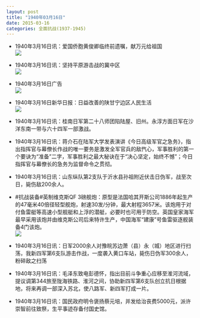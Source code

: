 ```yaml
---
layout: post
title: "1940年03月16日"
date: 2015-03-16
categories: 全面抗战(1937-1945)
---
```


<meta name="referrer" content="no-referrer" />

- 1940年3月16日讯：爱国侨胞黄俊卿临终前遗嘱，献万元给祖国 <br/><img src="https://ww4.sinaimg.cn/large/aca367d8jw1eq7z4f32lsj209b0ctdhl.jpg" />

- 1940年3月16日讯：坚持平原游击战的冀中区 <br/><img src="https://ww1.sinaimg.cn/large/aca367d8jw1eq7xekayhrj20jn1dyarl.jpg" />

- 1940年3月16日广告 <br/><img src="https://ww3.sinaimg.cn/large/aca367d8jw1eq7vnbkqvyj20qw0j47e0.jpg" />

- 1940年3月16日新华日报：日益改善的陕甘宁边区人民生活 <br/><img src="https://ww4.sinaimg.cn/large/aca367d8jw1eq7txwnr8aj211j0hftln.jpg" />

- 1940年3月16日讯：桂南日军第二十八师团陷陆屋、旧州。永淳方面日军在沙洋东南一带与六十四军一部激战。 

- 1940年3月16日讯：蒋介石在陆军大学发表演讲《今日高级军官之急务》，指出指挥官与幕僚长作战的唯一要务是激发全军官兵的敌忾心，军事胜利的第一个要诀为“准备”二字，军事胜利之最大秘诀在于“决心坚定，始终不憾”；今日指挥官与幕僚长的急务为监督命令之贯彻。 

- 1940年3月16日讯：山东纵队第2支队于沂水县孙祖附近伏击日伪军，战至次日，毙伤敌200余人。 

- #抗战装备#英制维克斯QF 3磅舰炮：原型是法国哈其开斯公司1886年起生产的47毫米40倍径轻型舰炮，射速30发/分钟，最大射程3657米。该炮用于对付鱼雷艇等高速小型舰艇和上浮的潜艇，必要时也可用于防空。英国皇家海军最早采用该炮并由维克斯公司后来特许生产，中国海军“建康”号鱼雷驱逐舰装备4门该炮。 <br/><img src="https://ww1.sinaimg.cn/large/aca367d8jw1eq7ca8ms3yj20b40ewtar.jpg" />

- 1940年3月16日讯：日军2000余人对豫皖苏边萧（县）永（城）地区进行扫荡，我新四军第6支队游击作战，一度袭入黄口车站，毙伤日伪军300余人，粉碎敌之扫荡 

- 1940年3月16日讯：毛泽东致电彭德怀，指出目前斗争重心应移至淮河流域，提议调第344旅至陇海铁路、淮河之间，协助新四军第6支队创立抗日根据地，将来再调一部深入苏北，使八路军、新四军打成一片。 

- 1940年3月16日讯：国民政府明令褒扬蔡元培，并发给治丧费5000元，派许崇智前往致祭，生平事迹存备付国史馆。 

